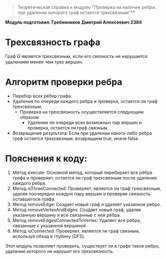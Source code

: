 > Теоретическая справка к модулю "Проверка на наличие ребра, при удалении которого граф остается трехсвязным"**

**Модуль подготовил: Гребенников Дмитрий Алексеевич 2384**

# Трехсвязность графа

Граф 𝐺 является трехсвязным, если его связность не нарушается удалением менее чем трех вершин.

# Алгоритм проверки ребра

- Перебор всех рёбер графа.
- Удаление по очереди каждого ребра и проверка, остается ли граф трехсвязным.
    - Проверка на трехсвязность осуществляется следующим образом
      - Удаление по очереди всех возможных пар вершин и проверка, остается ли граф связным.
- Возвращение результата: Если при удалении какого-либо ребра граф остается трехсвязным, возвращаем true, иначе false.

# Пояснения к коду:

1. Метод execute: Основной метод, который перебирает все рёбра графа и проверяет, остается ли граф трехсвязным после удаления каждого ребра.
2. Метод isThreeConnected: Проверяет, является ли граф трехсвязным, удаляя поочередно каждую пару вершин и проверяя связность оставшегося графа.
3. Метод removeEdge: Создает новый граф и удаляет указанное ребро.
4. Метод removeVertexAndEdges: Создает новый граф, удаляя указанную вершину и все связанные с ней рёбра.
5. Метод removeEdgesConnectedToVertex: Удаляет все рёбра, связанные с указанной вершиной.
6. Метод isConnected: Проверяет, является ли граф связным, используя обход в глубину (DFS).

Этот модуль позволяет проверить, существует ли в графе такое ребро, удаление которого не нарушит его трехсвязность.